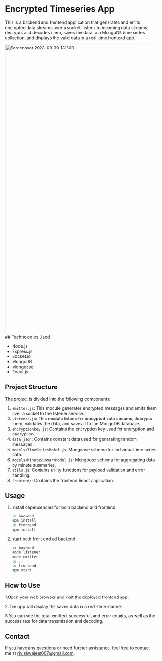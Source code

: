 # Encrypted Timeseries App

This is a backend and frontend application that generates and emits encrypted data streams over a socket, listens to incoming data streams, decrypts and decodes them, saves the data to a MongoDB time series collection, and displays the valid data in a real-time frontend app.

<img width="955" alt="Screenshot 2023-08-30 131509" src="https://github.com/meel516/syooktimeseries/assets/102860983/b29e9973-48b1-4960-a884-e4752fc02689">
## Technologies Used

- Node.js
- Express.js
- Socket.io
- MongoDB
- Mongoose
- React.js

## Project Structure

The project is divided into the following components:

1. `emitter.js`: This module generates encrypted messages and emits them over a socket to the listener service.
2. `listener.js`: This module listens for encrypted data streams, decrypts them, validates the data, and saves it to the MongoDB database.
3. `encryptionkey.js`: Contains the encryption key used for encryption and decryption.
4. `data.json`: Contains constant data used for generating random messages.
5. `models/TimeSeriesModel.js`: Mongoose schema for individual time series data.
6. `models/MinuteSummaryModel.js`: Mongoose schema for aggregating data by minute summaries.
7. `utils.js`: Contains utility functions for payload validation and error handling.
8. `frontend/`: Contains the frontend React application.

## Usage

1. Install dependencies for both backend and frontend:
   ```sh
   cd backend
   npm install
   cd frontend
   npm install
2. start both front end ad backend:
    ```sh
    cd backend
    node listener
    node emitter
    cd ..
    cd frontend
    npm start

## How to Use
1.Open your web browser and visit the deployed frontend app.

2.The app will display the saved data in a real-time manner.

3.You can see the total emitted, successful, and error counts, as well as the success rate for data transmission and decoding.

## Contact
If you have any questions or need further assistance, feel free to contact me at rjvishwajeet007@gmail.com.
